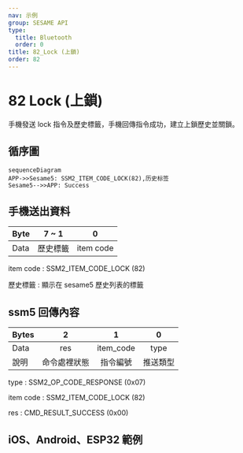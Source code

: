 ```yaml
---
nav: 示例
group: SESAME API
type:
  title: Bluetooth
  order: 0
title: 82_Lock (上鎖)
order: 82
---
```


# 82 Lock (上鎖)

手機發送 lock 指令及歷史標籤，手機回傳指令成功，建立上鎖歷史並關鎖。

## 循序圖
```mermaid
sequenceDiagram
APP->>Sesame5: SSM2_ITEM_CODE_LOCK(82),历史标签
Sesame5-->>APP: Success
```
## 手機送出資料

| Byte |  7 ~ 1   |     0     |
| ---- | :------: | :-------: |
| Data | 歷史標籤 | item code |

item code : SSM2_ITEM_CODE_LOCK (82)

歷史標籤 : 顯示在 sesame5 歷史列表的標籤

## ssm5 回傳內容

| Bytes |      2       |     1     |    0     |
| ----- | :----------: | :-------: | :------: |
| Data  |     res      | item_code |   type   |
| 說明  | 命令處裡狀態 | 指令編號  | 推送類型 |

type : SSM2_OP_CODE_RESPONSE (0x07)

item code : SSM2_ITEM_CODE_LOCK (82)

res : CMD_RESULT_SUCCESS (0x00)

## iOS、Android、ESP32 範例

<CustomBashOSPlatformLock ios='true' android='true'  esp32='true'/>

<!-- 

### Android 範例

```java
    override fun lock(historytag: ByteArray?, result: CHResult<CHEmpty>) {
        if (deviceStatus.value == CHDeviceLoginStatus.UnLogin && isConnectedByWM2) {
            CHAccountManager.cmdSesame(SesameItemCode.lock, this, sesame2KeyData!!.hisTagC(historytag), result)
        } else {
            if (checkBle(result)) return
//        L.d("hcia", "[ss5][lock] historyTag:" + sesame2KeyData!!.createHistagV2(historyTag).toHexString())
            sendCommand(SesameOS3Payload(SesameItemCode.lock.value, sesame2KeyData!!.createHistagV2(historytag)), DeviceSegmentType.cipher) { res ->
                if (res.cmdResultCode == SesameResultCode.success.value) {
                    result.invoke(Result.success(CHResultState.CHResultStateBLE(CHEmpty())))
                } else {
                    result.invoke(Result.failure(NSError(res.cmdResultCode.toString(), "CBCentralManager", res.cmdResultCode.toInt())))
                }
            }
        }

    }
```

### iOS 範例

```jsx | pure
    public func lock(historytag: Data?, result: @escaping (CHResult<CHEmpty>))  {
        if deviceShadowStatus != nil,
           deviceStatus.loginStatus == .unlogined {
            CHIoTManager.shared.sendCommandToWM2(.lock, self) { _ in
                result(.success(CHResultStateNetworks(input: CHEmpty())))
            }
            return
        }
        if (self.checkBle(result)) { return }
        let hisTag = Data.createOS2Histag(historytag ?? self.sesame2KeyData?.historyTag)

        sendCommand(.init(.lock,hisTag)) { responsePayload in
            if responsePayload.cmdResultCode == .success {
                result(.success(CHResultStateBLE(input: CHEmpty())))
            } else {
                result(.failure(self.errorFromResultCode(responsePayload.cmdResultCode)))
            }
        }
    }
```

### ESP 範例

```jsx | pure
void ssm_lock(uint8_t * tag, uint8_t tag_length) {
    // ESP_LOGI(TAG, "[ssm][ssm_lock][%s]", SSM_STATUS_STR(p_ssms_env->ssm.device_status));
    sesame * ssm = &p_ssms_env->ssm;
    if (ssm->device_status >= SSM_LOGGIN) {
        if (tag_length == 0) {
            tag = tag_esp32;
            tag_length = sizeof(tag_esp32);
        }
        ssm->b_buf[0] = SSM_ITEM_CODE_LOCK;
        ssm->b_buf[1] = tag_length;
        ssm->c_offset = tag_length + 2;
        memcpy(ssm->b_buf + 2, tag, tag_length);
        talk_to_ssm(ssm, SSM_SEG_PARSING_TYPE_CIPHERTEXT);
    }
}
```
-->
